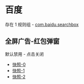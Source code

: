 # 百度

存在 1 规则组 - [com.baidu.searchbox](/src/apps/com.baidu.searchbox.ts)

## 全屏广告-红包弹窗

默认禁用 - 点击关闭

- [快照-0](https://i.gkd.li/import/13806848)
- [快照-1](https://i.gkd.li/import/13988536)
- [快照-2](https://i.gkd.li/import/14034223)
